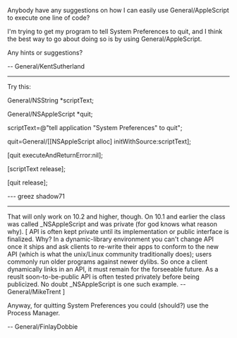 Anybody have any suggestions on how I can easily use General/AppleScript to execute one line of code?

I'm trying to get my program to tell System Preferences to quit, and I think the best way to go about doing so is by using General/AppleScript.

Any hints or suggestions?

-- General/KentSutherland

----

Try this:

General/NSString *scriptText;

General/NSAppleScript *quit;

scriptText=@"tell application \"System Preferences\" to quit";

quit=General/[[NSAppleScript alloc] initWithSource:scriptText];

[quit executeAndReturnError:nil];

[scriptText release];

[quit release];

--- greez shadow71

----

That will only work on 10.2 and higher, though. On 10.1 and earlier the class was called _NSAppleScript and was private (for god knows what reason why). [ API is often kept private until its implementation or public interface is finalized. Why? In a dynamic-library environment you can't change API once it ships and ask clients to re-write their apps to conform to the new API (which is what the unix/Linux community traditionally does); users commonly run older programs against newer dylibs. So once a client dynamically links in an API, it must remain for the forseeable future. As a reuslt soon-to-be-public API is often tested privately before being publicized. No doubt _NSAppleScript is one such example. -- General/MikeTrent ] 

Anyway, for quitting System Preferences you could (should?) use the Process Manager.

-- General/FinlayDobbie